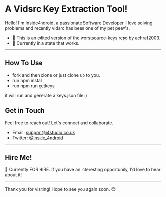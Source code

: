 # A Vidsrc Key Extraction Tool!

Hello! I'm Inside4ndroid, a passionate Software Developer. I love solving problems and recently vidsrc has been one of my pet peev's.

- 💼 This is an edited version of the worstsource-keys repo by achraf2003.
- 🌱 Currently in a state that works.

---

## How To Use

- fork and then clone or just clone up to you.
- run npm install
- run npm run getkeys

it will run and generate a keys.json file :)


## Get in Touch

Feel free to reach out! Let's connect and collaborate.

- Email: support@i4studio.co.uk
- Twitter: [@Inside_4ndroid](https://twitter.com/Inside_4ndroid)

---

## Hire Me!

👀 Currently FOR HIRE. If you have an interesting opportunity, I'd love to hear about it!

---

Thank you for visiting! Hope to see you again soon. 😊